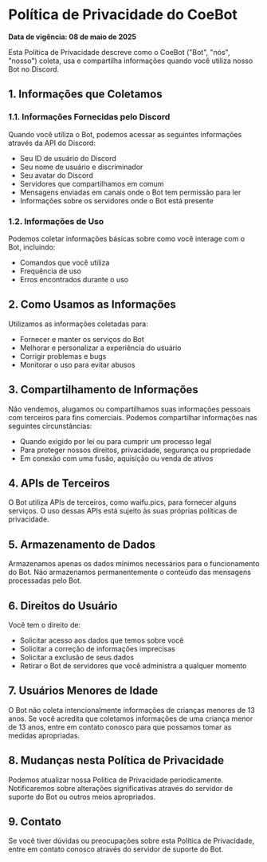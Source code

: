 # Política de Privacidade do CoeBot

**Data de vigência: 08 de maio de 2025**

Esta Política de Privacidade descreve como o CoeBot ("Bot", "nós", "nosso") coleta, usa e compartilha informações quando você utiliza nosso Bot no Discord.

## 1. Informações que Coletamos

### 1.1. Informações Fornecidas pelo Discord

Quando você utiliza o Bot, podemos acessar as seguintes informações através da API do Discord:
- Seu ID de usuário do Discord
- Seu nome de usuário e discriminador
- Seu avatar do Discord
- Servidores que compartilhamos em comum
- Mensagens enviadas em canais onde o Bot tem permissão para ler
- Informações sobre os servidores onde o Bot está presente

### 1.2. Informações de Uso

Podemos coletar informações básicas sobre como você interage com o Bot, incluindo:
- Comandos que você utiliza
- Frequência de uso
- Erros encontrados durante o uso

## 2. Como Usamos as Informações

Utilizamos as informações coletadas para:
- Fornecer e manter os serviços do Bot
- Melhorar e personalizar a experiência do usuário
- Corrigir problemas e bugs
- Monitorar o uso para evitar abusos

## 3. Compartilhamento de Informações

Não vendemos, alugamos ou compartilhamos suas informações pessoais com terceiros para fins comerciais. Podemos compartilhar informações nas seguintes circunstâncias:
- Quando exigido por lei ou para cumprir um processo legal
- Para proteger nossos direitos, privacidade, segurança ou propriedade
- Em conexão com uma fusão, aquisição ou venda de ativos

## 4. APIs de Terceiros

O Bot utiliza APIs de terceiros, como waifu.pics, para fornecer alguns serviços. O uso dessas APIs está sujeito às suas próprias políticas de privacidade.

## 5. Armazenamento de Dados

Armazenamos apenas os dados mínimos necessários para o funcionamento do Bot. Não armazenamos permanentemente o conteúdo das mensagens processadas pelo Bot.

## 6. Direitos do Usuário

Você tem o direito de:
- Solicitar acesso aos dados que temos sobre você
- Solicitar a correção de informações imprecisas
- Solicitar a exclusão de seus dados
- Retirar o Bot de servidores que você administra a qualquer momento

## 7. Usuários Menores de Idade

O Bot não coleta intencionalmente informações de crianças menores de 13 anos. Se você acredita que coletamos informações de uma criança menor de 13 anos, entre em contato conosco para que possamos tomar as medidas apropriadas.

## 8. Mudanças nesta Política de Privacidade

Podemos atualizar nossa Política de Privacidade periodicamente. Notificaremos sobre alterações significativas através do servidor de suporte do Bot ou outros meios apropriados.

## 9. Contato

Se você tiver dúvidas ou preocupações sobre esta Política de Privacidade, entre em contato conosco através do servidor de suporte do Bot.